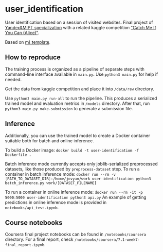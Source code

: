 
user_identification
==============================

User identification based on a session of visited websites. Final project of [Yandex&MIPT specialization](https://www.coursera.org/specializations/machine-learning-data-analysis) with a related kaggle competition ["Catch Me If You Can (Alice)"](https://www.kaggle.com/c/catch-me-if-you-can-intruder-detection-through-webpage-session-tracking2).

Based on [ml_template](https://github.com/solery-git/ml_template).


How to reproduce
------------

The training process is organized as a pipeline of separate steps with command-line interface available in `main.py`. Use `python3 main.py` for help if needed.

Get the data from kaggle competition and place it into `/data/raw` directory.

Use `python3 main.py run-all` to run the pipeline. This produces a serialized trained model and evaluation metrics in `/models` directory. After that, run `python3 main.py make-submission` to generate a submission file.

Inference
------------

Additionally, you can use the trained model to create a Docker container suitable both for batch and online inference.

To build a Docker image: 
`docker build -t user-identification -f Dockerfile .`

Batch inference mode currently accepts only joblib-serialized preprocessed datasets, like those produced by `preprocess-dataset` step.
To run a container in batch inference mode: 
`docker run --rm -v [PATH_TO_DATASET_DIR]:/home/jovyan/work user-identification python3 batch_inference.py work/[DATASET_FILENAME]`

To run a container in online inference mode: 
`docker run --rm -it -p 5000:5000 user-identification python3 api.py`
An example of getting predictions in online inference mode is provided in `notebooks/api_test.ipynb`.

Course notebooks
-----------
Coursera final project notebooks can be found in `/notebooks/coursera` directory. 
For a final report, check `/notebooks/coursera/7.1-week7-final_report.ipynb`.
